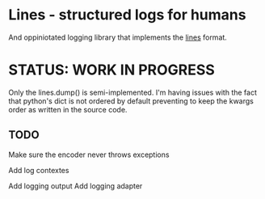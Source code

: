 Lines - structured logs for humans
==================================

And oppiniotated logging library that implements the
[lines](https://github.com/zimbatm/lines) format.

STATUS: WORK IN PROGRESS
========================

Only the lines.dump() is semi-implemented. I'm having issues with the fact
that python's dict is not ordered by default preventing to keep the kwargs
order as written in the source code.



TODO
----

Make sure the encoder never throws exceptions

Add log contextes

Add logging output
Add logging adapter
